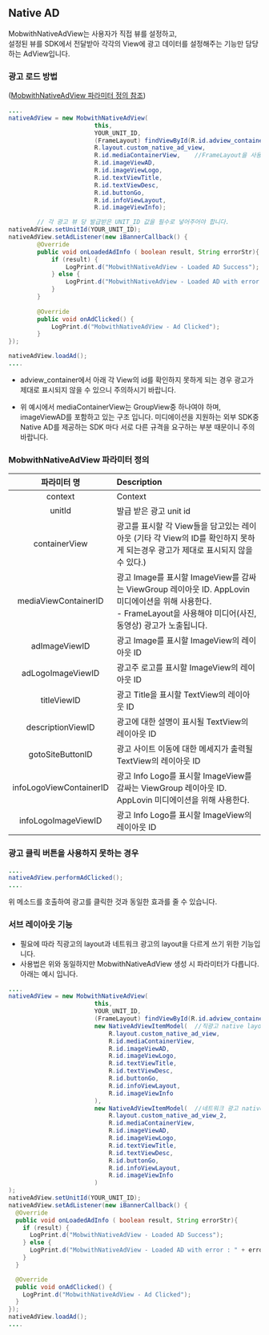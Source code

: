 ## Native AD <!-- {docsify-ignore} -->

MobwithNativeAdView는 사용자가 직접 뷰를 설정하고,  
설정된 뷰를 SDK에서 전달받아 각각의 View에 광고 데이터를 설정해주는 기능만 담당하는 AdView입니다.

### 광고 로드 방법 
([MobwithNativeAdView 파라미터 정의 참조](#mobwithnativeadview-파라미터-정의))

```java
....
nativeAdView = new MobwithNativeAdView(
                        this,
                        YOUR_UNIT_ID,
                        (FrameLayout) findViewById(R.id.adview_container),
                        R.layout.custom_native_ad_view,
                        R.id.mediaContainerView,    //FrameLayout을 사용해야 미디어(사진, 동영상) 광고가 노출됩니다.
                        R.id.imageViewAD,
                        R.id.imageViewLogo,
                        R.id.textViewTitle,
                        R.id.textViewDesc,
                        R.id.buttonGo,
                        R.id.infoViewLayout,
                        R.id.imageViewInfo);

        // 각 광고 뷰 당 발급받은 UNIT_ID 값을 필수로 넣어주어야 합니다.
nativeAdView.setUnitId(YOUR_UNIT_ID);
nativeAdView.setAdListener(new iBannerCallback() {
        @Override
        public void onLoadedAdInfo ( boolean result, String errorStr){
            if (result) {
                LogPrint.d("MobwithNativeAdView - Loaded AD Success");
            } else {
                LogPrint.d("MobwithNativeAdView - Loaded AD with error : " + errorStr);
            }
        }
    
        @Override
        public void onAdClicked() {
            LogPrint.d("MobwithNativeAdView - Ad Clicked");
        }
});

nativeAdView.loadAd();
....
```

- adview_container에서 아래 각 View의 id를 확인하지 못하게 되는 경우 광고가 제대로 표시되지 않을 수 있으니 주의하시기 바랍니다.

- 위 예시에서 mediaContainerView는 GroupView중 하나여야 하며, imageViewAD를 포함하고 있는 구조 입니다.
  미디에이션을 지원하는 외부 SDK중 Native AD를 제공하는 SDK 마다 서로 다른 규격을 요구하는 부분 때문이니 주의 바랍니다.

### MobwithNativeAdView 파라미터 정의

|         파라미터 명          | Description                                                                                                             |
|:-----------------------:|:------------------------------------------------------------------------------------------------------------------------|
|         context         | Context                                                                                                                 |
|         unitId          | 발급 받은 광고 unit id                                                                                                        |
|      containerView      | 광고를 표시할 각 View들을 담고있는 레이아웃 (기타 각 View의 ID를 확인하지 못하게 되는경우 광고가 제대로 표시되지 않을 수 있다.)                                         |
|  mediaViewContainerID   | 광고 Image를 표시할 ImageView를 감싸는 ViewGroup 레이아웃 ID. AppLovin 미디에이션을 위해 사용한다.<br>- FrameLayout을 사용해야 미디어(사진, 동영상) 광고가 노출됩니다. |
|      adImageViewID      | 광고 Image를 표시할 ImageView의 레이아웃 ID                                                                                        |
|    adLogoImageViewID    | 광고주 로고를 표시할 ImageView의 레이아웃 ID                                                                                          |
|       titleViewID       | 광고 Title을 표시할 TextView의 레이아웃 ID                                                                                         |
|    descriptionViewID    | 광고에 대한 설명이 표시될 TextView의 레이아웃 ID                                                                                        |
|    gotoSiteButtonID     | 광고 사이트 이동에 대한 메세지가 출력될 TextView의 레이아웃 ID                                                                                |
| infoLogoViewContainerID | 광고 Info Logo를 표시할 ImageView를 감싸는 ViewGroup 레이아웃 ID. AppLovin 미디에이션을 위해 사용한다.                                            |
|   infoLogoImageViewID   | 광고 Info Logo를 표시할 ImageView의 레이아웃 ID                                                                                    |

### 광고 클릭 버튼을 사용하지 못하는 경우 
```java
....
nativeAdView.performAdClicked();
....
```

위 메소드를 호출하여 광고를 클릭한 것과 동일한 효과를 줄 수 있습니다.

### 서브 레이아웃 기능
- 필요에 따라 직광고의 layout과 네트워크 광고의 layout을 다르게 쓰기 위한 기능입니다.
- 사용법은 위와 동일하지만 MobwithNativeAdView 생성 시 파라미터가 다릅니다. 아래는 예시 입니다.
```java
....
nativeAdView = new MobwithNativeAdView(
                        this,
                        YOUR_UNIT_ID,
                        (FrameLayout) findViewById(R.id.adview_container),
                        new NativeAdViewItemModel(  //직광고 native layout
                            R.layout.custom_native_ad_view,
                            R.id.mediaContainerView,
                            R.id.imageViewAD,
                            R.id.imageViewLogo,
                            R.id.textViewTitle,
                            R.id.textViewDesc,
                            R.id.buttonGo,
                            R.id.infoViewLayout,
                            R.id.imageViewInfo
                        ),
                        new NativeAdViewItemModel(  //네트워크 광고 native layout
                            R.layout.custom_native_ad_view_2,
                            R.id.mediaContainerView,
                            R.id.imageViewAD,
                            R.id.imageViewLogo,
                            R.id.textViewTitle,
                            R.id.textViewDesc,
                            R.id.buttonGo,
                            R.id.infoViewLayout,
                            R.id.imageViewInfo
                        )
);
nativeAdView.setUnitId(YOUR_UNIT_ID);
nativeAdView.setAdListener(new iBannerCallback() {
  @Override
  public void onLoadedAdInfo ( boolean result, String errorStr){
    if (result) {
      LogPrint.d("MobwithNativeAdView - Loaded AD Success");
    } else {
      LogPrint.d("MobwithNativeAdView - Loaded AD with error : " + errorStr);
    }
  }

  @Override
  public void onAdClicked() {
    LogPrint.d("MobwithNativeAdView - Ad Clicked");
  }
});
nativeAdView.loadAd();
....
```